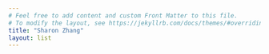 ```yaml
---
# Feel free to add content and custom Front Matter to this file.
# To modify the layout, see https://jekyllrb.com/docs/themes/#overriding-theme-defaults
title: "Sharon Zhang"
layout: list
---
```

